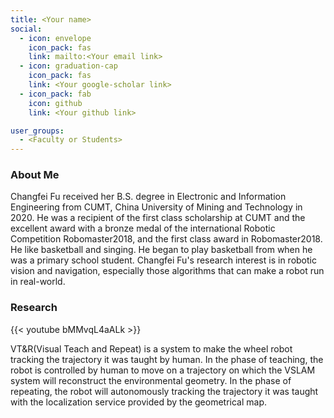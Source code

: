 ```yaml
---
title: <Your name>
social:
  - icon: envelope 
    icon_pack: fas
    link: mailto:<Your email link>
  - icon: graduation-cap 
    icon_pack: fas
    link: <Your google-scholar link>
  - icon_pack: fab
    icon: github
    link: <Your github link>

user_groups:
  - <Faculty or Students>
---
```

### About Me
Changfei Fu received her B.S. degree in Electronic and Information Engineering from CUMT, China University of Mining and Technology in 2020. He was a recipient  of the first class scholarship at CUMT and the excellent award with a bronze medal of the international Robotic Competition Robomaster2018, and the first class award in Robomaster2018. He like basketball and singing. He began to play basketball from when he was a primary school student. Changfei Fu's research interest is in robotic vision and navigation, especially those algorithms that can make a robot run in real-world.

### Research
{{< youtube bMMvqL4aALk >}}

VT&R(Visual Teach and Repeat) is a system to make the wheel robot tracking the trajectory it was taught by human. In the phase of teaching, the robot is controlled by human to move on a trajectory on which the VSLAM system will reconstruct the environmental geometry. In the phase of repeating, the robot will autonomously tracking the trajectory it was taught with the localization service provided by the geometrical map.



